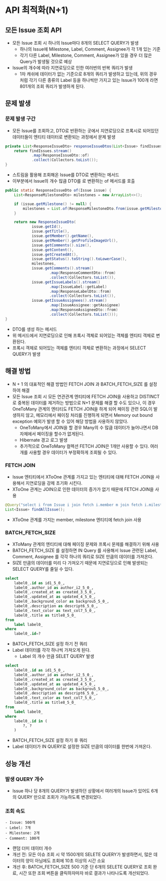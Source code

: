 # API 최적화(N+1)

## 모든 Issue 조회 API
- 모든 Issue 조회 시 하나의 Issue마다 8개의 SELECT QUERY가 발생
    - 하나의 Issue에 Milestone, Label, Comment, Assignee가 각 1개 있는 기준
    - 각기 다른 Label, Milestone, Comment, Assignee가 있을 경우 더 많은 Query가 발생될 것으로 예상
- Issue의 개수에 따라 지연로딩으로 인한 여러번의 반복 쿼리가 발생
    - 1차 캐쉬에 데이터가 없는 기준으로 8개의 쿼리가 발생하고 있는데, 위의 경우 처럼 각기 다른 종류의 Label 등을 하나씩만 가지고 있는 Issue가 100개 라면 801개의 조회 쿼리가 발생하게 된다.

## 문제 발생
### 문제 발생 구간
- 모든 Issue를 조회하고, DTO로 반환하는 곳에서 지연로딩으로 프록시로 되어있던 데이터들이 엔티티 데이터로 변환되는 과정에서 문제 발생

```java
private List<ResponseIssueDto> responseIssueDtos(List<Issue> findIssues) {
    return findIssues.stream()
            .map(ResponseIssueDto::of)
            .collect(Collectors.toList());
}
```
- 스트림을 활용해 조회해온 Issue를 DTO로 변환하는 메서드
- 이부분에서 Issue의 개수 많큼 DTO를 로 변환하는 of 메서드를 호출

```java
public static ResponseIssueDto of(Issue issue) {
    List<ResponseMilestoneDto> milestones = new ArrayList<>();

    if (issue.getMilestone() != null) {
        milestones = List.of(ResponseMilestoneDto.from(issue.getMilestone()));
    }

    return new ResponseIssueDto(
            issue.getId(),
            issue.getTitle(),
            issue.getMember().getName(),
            issue.getMember().getProfileImageUrl(),
            issue.getComments().size(),
            issue.getContent(),
            issue.getCreatedAt(),
            issue.getStatus().toString().toLowerCase(),
            milestones,
            issue.getComments().stream()
                    .map(ResponseCommentDto::from)
                    .collect(Collectors.toList()),
            issue.getIssueLabels().stream()
                    .map(IssueLabel::getLabel)
                    .map(ResponseLabelDto::from)
                    .collect(Collectors.toList()),
            issue.getIssueAssignees().stream()
                    .map(IssueAssignee::getAssignee)
                    .map(ResponseAssigneeDto::from)
                    .collect(Collectors.toList()));
}
```
- DTO를 생성 하는 메서드
- 위 메서드에서 지연로딩으로 인해 프록시 객체로 되어있는 객체를 엔티티 객체로 변환된다.
- 프록시 객체로 되어있는 객체를 엔티티 객체로 변환하는 과정에서 SELECT QUERY가 발생

## 해결 방법
- N + 1 의 대표적인 해결 방법인 FETCH JOIN 과 BATCH_FETCH_SIZE 를 설정하여 해결
- 모든 Issue 조회 시 모든 연관관계 엔티티에 FETCH JOIN을 사용하고 DISTINCT로 중복된 데이터를 제거하는 방법으로 N+1 문제를 해결 할 수도 있으나, 이 경우 OneToMany 관계의 엔티티도 FETCH JOIN을 하게 되어 페이징 관련 SQL이 발생하지 않고, 메모리에서 페이징 처리를 진행하게 되면서 Memory out bound exception 예외가 발생 할 수 있어 해당 방법을 사용하지 않았다.
    - OneToMany에서 JOIN을 할 경우 Many의 수 많큼 데이터가 늘어나면서 DB 자체에서 페이징을 할수가 없게된다.
    - Hibernate 경고 로그 발생
    - 추가적으로 OneToMany 컬렉션 FETCH JOIN은 1개만 사용할 수 있다. 여러개를 사용할 경우 데이터가 부정확하게 조회될 수 있다.

### FETCH JOIN
- Issue 엔티티에서 XToOne 관계를 가지고 있는 엔티티에 대해 FETCH JOIN을 사용해서 지연로딩을 강제 초기화 시킨다.
- XToOne 관계는 JOIN으로 인한 데이터의 증가가 없기 때문에 FETCH JOIN을 사용

```java
@Query("select i from Issue i join fetch i.member m join fetch i.milestone mi")
List<Issue> findAllIssue();
```
- XToOne 관계를 가지는 member, milestone 엔티티에 fetch join 사용

### BATCH_FETCH_SIZE
- XToMany 관계의 엔티티에 대해 페이징 문제와 프록시 문제를 해결하기 위해 사용
- BATCH_FETCH_SIZE 를 설정하면 IN Query 를 사용해서 Issue 관련된 Label, Comment, Assignee 를 각각 하나의 쿼리로 SIZE 만큼의 데이터를 가져온다.
- SIZE 만큼의 데이터를 미리 다 가져오기 때문에 지연로딩으로 인해 발생되는 SELECT QUERY를 줄일 수 있다.

```sql
select
    label0_.id as id1_5_0_,
    label0_.author_id as author_i2_5_0_,
    label0_.created_at as created_3_5_0_,
    label0_.updated_at as updated_4_5_0_,
    label0_.background_color as backgrou5_5_0_,
    label0_.description as descript6_5_0_,
    label0_.text_color as text_col7_5_0_,
    label0_.title as title8_5_0_ 
from
    label label0_ 
where
    label0_.id=?
```
- BATCH_FETCH_SIZE 설정 하기 전 쿼리
- Label 데이터를 각각 하나씩 가져오게 된다.
    - Label 의 개수 만큼 SELET QUERY 발생

```sql
select
    label0_.id as id1_5_0_,
    label0_.author_id as author_i2_5_0_,
    label0_.created_at as created_3_5_0_,
    label0_.updated_at as updated_4_5_0_,
    label0_.background_color as backgrou5_5_0_,
    label0_.description as descript6_5_0_,
    label0_.text_color as text_col7_5_0_,
    label0_.title as title8_5_0_ 
from
    label label0_ 
where
    label0_.id in (
        ?, ?
    )
```
- BATCH_FETCH_SIZE 설정 하기 후 쿼리
- Label 데이터가 IN QUERY로 설정한 SIZE 만큼의 데이터를 한번에 가져온다.

## 성능 개선
### 발생 QUERY 개수
- Issue 하나 당 8개의 QUERY가 발생하던 상황에서 여러개의 Issue가 있어도 6개의 QUERY 만으로 조회가 가능하도록 변경되었다.

### 조회 속도
```
- Issue: 500개
- Lebel: 7개
- Milestone: 2개
- Comment: 100개
```
- 랜덤 더미 데이터 개수
- 개선 전: 모든 이슈 조회 시 약 1500개의 SELETE QUERY가 발생하면서, 많은 데이터의 양이 아님에도 조회에 10초 이상의 시간 소요
- 개선 후: BATCH_FETCH_SIZE 500 기준 단 6개의 SELETE QUERY로 조회 완료, 시간 또한 조회 버튼을 클릭하자마자 바로 결과가 나타나도록 개선되었다.
